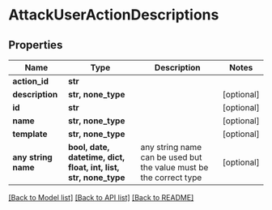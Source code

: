 # AttackUserActionDescriptions


## Properties
Name | Type | Description | Notes
------------ | ------------- | ------------- | -------------
**action_id** | **str** |  | 
**description** | **str, none_type** |  | [optional] 
**id** | **str** |  | [optional] 
**name** | **str, none_type** |  | [optional] 
**template** | **str, none_type** |  | [optional] 
**any string name** | **bool, date, datetime, dict, float, int, list, str, none_type** | any string name can be used but the value must be the correct type | [optional]

[[Back to Model list]](../README.md#documentation-for-models) [[Back to API list]](../README.md#documentation-for-api-endpoints) [[Back to README]](../README.md)


